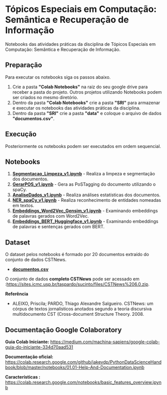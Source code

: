 # Tópicos Especiais em Computação: Semântica e Recuperação de Informação

Notebooks das atividades práticas da disciplina de Tópicos Especiais em Computação: Semântica e Recuperação de Informação.

## **Preparação**

Para executar os notebooks siga os passos abaixo.
1. Crie a pasta **"Colab Notebooks"** na raiz do seu google drive para receber a pasta do projeto. Outros projetos utilizando Notebooks podem ser criados no mesmo diretório.
2. Dentro da pasta **"Colab Notebooks"** crie a pasta **"SRI"** para armazenar e executar os notebooks das atividades práticas da disciplina.
3. Dentro da pasta **"SRI"** crie a pasta **"data"** e coloque o arquivo de dados **"documentos.csv"**.

## **Execução**
Posteriormente os notebooks podem ser executados em ordem sequencial.

## Notebooks
1. [**Segmentacao_Limpeza_v1.ipynb**](https://github.com/osmarbraz/sri/blob/main/1_Segmentacao_Limpeza_v1.ipynb) - Realiza a limpeza e segmentação dos documentos.
2. [**GerarPOS_v1.ipynb**](https://github.com/osmarbraz/sri/blob/main/2_GerarPOS_v1.ipynb) - Gera as PoSTagging do documento utilizando o spaCy.
3. [**AnaliseDados_v1.ipynb**](https://github.com/osmarbraz/sri/blob/main/3_AnaliseDados_v1.ipynb) - Realiza análises estatísticas dos documentos.
4. [**NER_spaCy_v1.ipynb**](https://github.com/osmarbraz/sri/blob/main/4_NER_spaCy_v1.ipynb) - Realiza reconhecimento de entidades nomeadas em textos.
5. [**Embeddings_Word2Vec_Gensim_v1.ipynb**](https://github.com/osmarbraz/sri/blob/main/5_Embeddings_Word2Vec_Gensim_v1.ipynb) - Examinando embeddings de palavras gerados com Word2Vec.
6. [**Embeddings_BERT_Huggingface_v1.ipynb**](https://github.com/osmarbraz/sri/blob/main/6_Embeddings_BERT_Huggingface_v1.ipynb) - Examinando embeddings de palavras e sentenças gerados com BERT.

## Dataset
O dataset pelos notebooks é formado por 20 documentos extraído do conjunto de dados CSTNews. 

* [**documentos.csv**](https://github.com/osmarbraz/sri/blob/main/data/documentos.csv)

O conjunto de dados **completo CSTNews** pode ser acessado em :https://sites.icmc.usp.br/taspardo/sucinto/files/CSTNews%206.0.zip. 

**Referência**
- ALEIXO, Priscila; PARDO, Thiago Alexandre Salgueiro. CSTNews: um córpus de textos jornalísticos anotados segundo a teoria discursiva multidocumento CST (Cross-document Structure Theory. 2008.

## Documentação Google Colaboratory

**Guia Colab Iniciante:**
https://medium.com/machina-sapiens/google-colab-guia-do-iniciante-334d70aad531

**Documentação oficial:**
https://colab.research.google.com/github/jakevdp/PythonDataScienceHandbook/blob/master/notebooks/01.01-Help-And-Documentation.ipynb
 
**Características :**
https://colab.research.google.com/notebooks/basic_features_overview.ipynb
